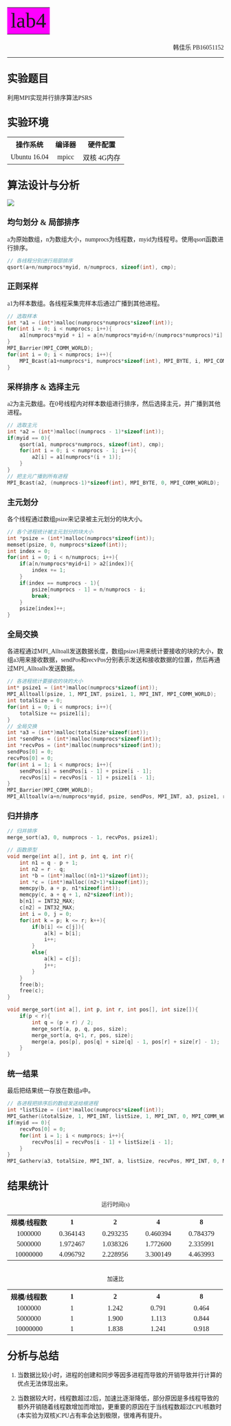 # <table><td bgcolor="#FF00FF"><center><font face="Consolas" size=7>lab4</font></center></td></table>

<p align="right"><font face="Consolas">韩佳乐 PB16051152</font></p>

***

## <font face="Consolas" size=5>实验题目</font>

<font face="Consolas">

利用MPI实现并行排序算法PSRS

</font>

## <font face="Consolas" size=5>实验环境</font>

<font face="Consolas">

<table style="word-break:break-all;">
    <tr>
        <th>操作系统</th>
        <th>编译器</th>
        <th>硬件配置</th>
    </tr>
    <tr>
        <td><center>Ubuntu 16.04</center></td>
        <td><center>mpicc</center></td>
        <td><center>双核 4G内存</center></td>
    </tr>
</table>

</font>

## <font face="Consolas" size=5>算法设计与分析</font>

<img src="https://img-blog.csdnimg.cn/20200816000851255.png">

### <font face="Consolas" size=4>均匀划分 & 局部排序</font>

<font face="Consolas">
a为原始数组，n为数组大小，numprocs为线程数，myid为线程号。使用qsort函数进行排序。
</font>

```c
// 各线程分别进行局部排序
qsort(a+n/numprocs*myid, n/numprocs, sizeof(int), cmp);
```

### <font face="Consolas" size=4>正则采样</font>

<font face="Consolas">
a1为样本数组。各线程采集完样本后通过广播到其他进程。
</font>

```c
// 选取样本
int *a1 = (int*)malloc(numprocs*numprocs*sizeof(int));
for(int i = 0; i < numprocs; i++){
    a1[numprocs*myid + i] = a[n/numprocs*myid+n/(numprocs*numprocs)*i];
}
MPI_Barrier(MPI_COMM_WORLD);
for(int i = 0; i < numprocs; i++){
    MPI_Bcast(a1+numprocs*i, numprocs*sizeof(int), MPI_BYTE, i, MPI_COMM_WORLD);
}
```

### <font face="Consolas" size=4>采样排序 & 选择主元</font>

<font face="Consolas">
a2为主元数组。在0号线程内对样本数组进行排序，然后选择主元，并广播到其他进程。
</font>

```c
// 选取主元
int *a2 = (int*)malloc((numprocs - 1)*sizeof(int));
if(myid == 0){
    qsort(a1, numprocs*numprocs, sizeof(int), cmp);
    for(int i = 0; i < numprocs - 1; i++){
        a2[i] = a1[numprocs*(i + 1)];
    }
}
// 把主元广播到所有进程
MPI_Bcast(a2, (numprocs-1)*sizeof(int), MPI_BYTE, 0, MPI_COMM_WORLD);
```

### <font face="Consolas" size=4>主元划分</font>

<font face="Consolas">
各个线程通过数组psize来记录被主元划分的块大小。
</font>

```c
// 各个进程统计被主元划分的块大小
int *psize = (int*)malloc(numprocs*sizeof(int));
memset(psize, 0, numprocs*sizeof(int));
int index = 0;
for(int i = 0; i < n/numprocs; i++){
    if(a[n/numprocs*myid+i] > a2[index]){
        index += 1;
    }
    if(index == numprocs - 1){
        psize[numprocs - 1] = n/numprocs - i;
        break;
    }
    psize[index]++;
}
```

### <font face="Consolas" size=4>全局交换</font>

<font face="Consolas">
各进程通过MPI_Alltoall发送数据长度，数组psize1用来统计要接收的块的大小，数组a3用来接收数据，sendPos和recvPos分别表示发送和接收数据的位置，然后再通过MPI_Alltoallv发送数据。
</font>

```c
// 各进程统计要接收的块的大小
int* psize1 = (int*)malloc(numprocs*sizeof(int));
MPI_Alltoall(psize, 1, MPI_INT, psize1, 1, MPI_INT, MPI_COMM_WORLD);
int totalSize = 0;
for(int i = 0; i < numprocs; i++){
    totalSize += psize1[i];
}
// 全局交换
int *a3 = (int*)malloc(totalSize*sizeof(int));
int *sendPos = (int*)malloc(numprocs*sizeof(int));
int *recvPos = (int*)malloc(numprocs*sizeof(int));
sendPos[0] = 0;
recvPos[0] = 0;
for(int i = 1; i < numprocs; i++){
    sendPos[i] = sendPos[i - 1] + psize[i - 1];
    recvPos[i] = recvPos[i - 1] + psize1[i - 1];
}
MPI_Barrier(MPI_COMM_WORLD);
MPI_Alltoallv(a+n/numprocs*myid, psize, sendPos, MPI_INT, a3, psize1, recvPos, MPI_INT, MPI_COMM_WORLD);
```

### <font face="Consolas" size=4>归并排序</font>

<font face="Consolas">

</font>

```c
// 归并排序
merge_sort(a3, 0, numprocs - 1, recvPos, psize1);
```

```c
// 函数原型
void merge(int a[], int p, int q, int r){
    int n1 = q - p + 1;
    int n2 = r - q;
    int *b = (int*)malloc((n1+1)*sizeof(int));
    int *c = (int*)malloc((n2+1)*sizeof(int));
    memcpy(b, a + p, n1*sizeof(int));
    memcpy(c, a + q + 1, n2*sizeof(int));
    b[n1] = INT32_MAX;
    c[n2] = INT32_MAX;
    int i = 0, j = 0;
    for(int k = p; k <= r; k++){
        if(b[i] <= c[j]){
            a[k] = b[i];
            i++;
        }
        else{
            a[k] = c[j];
            j++;
        }
    }
    free(b);
    free(c);
}

void merge_sort(int a[], int p, int r, int pos[], int size[]){
    if(p < r){
        int q = (p + r) / 2;
        merge_sort(a, p, q, pos, size);
        merge_sort(a, q+1, r, pos, size);
        merge(a, pos[p], pos[q] + size[q] - 1, pos[r] + size[r] - 1);
    }
}
```

### <font face="Consolas" size=4>统一结果</font>

<font face="Consolas">
最后把结果统一存放在数组a中。
</font>

```c
// 各进程把排序后的数组发送给根进程
int *listSize = (int*)malloc(numprocs*sizeof(int));
MPI_Gather(&totalSize, 1, MPI_INT, listSize, 1, MPI_INT, 0, MPI_COMM_WORLD);
if(myid == 0){
    recvPos[0] = 0;
    for(int i = 1; i < numprocs; i++){
        recvPos[i] = recvPos[i - 1] + listSize[i - 1];
    }
}
MPI_Gatherv(a3, totalSize, MPI_INT, a, listSize, recvPos, MPI_INT, 0, MPI_COMM_WORLD);
```

## <font face="Consolas" size=5>结果统计</font>

<font face="Consolas">

<center><font size=2>运行时间(s)</font></center>

<table style="word-break:break-all;">
    <tr>
        <th width="20%">规模/线程数</th>
        <th width="20%">1</th>
        <th width="20%">2</th>
        <th width="20%">4</th>
        <th width="20%">8</th>
    </tr>
    <tr>
        <td><center>1000000</center></td>
        <td><center>0.364143</center></td>
        <td><center>0.293235</center></td>
        <td><center>0.460394</center></td>
        <td><center>0.784379</center></td>
    </tr>
    <tr>
        <td><center>5000000</center></td>
        <td><center>1.972467</center></td>
        <td><center>1.038326</center></td>
        <td><center>1.772600</center></td>
        <td><center>2.335991</center></td>
    </tr>
    <tr>
        <td><center>10000000</center></td>
        <td><center>4.096792</center></td>
        <td><center>2.228956</center></td>
        <td><center>3.300149</center></td>
        <td><center>4.463993</center></td>
    </tr>
</table>

<br>

<center><font size=2>加速比</font></center>

<table style="word-break:break-all;">
    <tr>
        <th width="20%">规模/线程数</th>
        <th width="20%">1</th>
        <th width="20%">2</th>
        <th width="20%">4</th>
        <th width="20%">8</th>
    </tr>
    <tr>
        <td><center>1000000</center></td>
        <td><center>1</center></td>
        <td><center>1.242</center></td>
        <td><center>0.791</center></td>
        <td><center>0.464</center></td>
    </tr>
    <tr>
        <td><center>5000000</center></td>
        <td><center>1</center></td>
        <td><center>1.900</center></td>
        <td><center>1.113</center></td>
        <td><center>0.844</center></td>
    </tr>
    <tr>
        <td><center>10000000</center></td>
        <td><center>1</center></td>
        <td><center>1.838</center></td>
        <td><center>1.241</center></td>
        <td><center>0.918</center></td>
    </tr>
</table>

</font>

## <font face="Consolas" size=5>分析与总结</font>

<font face="Consolas">

1. 当数据比较小时，进程的创建和同步等因多进程而导致的开销导致并行计算的优点无法体现出来。

2. 当数据较大时，线程数超过2后，加速比逐渐降低，部分原因是多线程导致的额外开销随着线程数增加而增加，更重要的原因在于当线程数超过CPU核数时(本实验为双核)CPU占有率会达到极限，很难再有提升。

</font>
